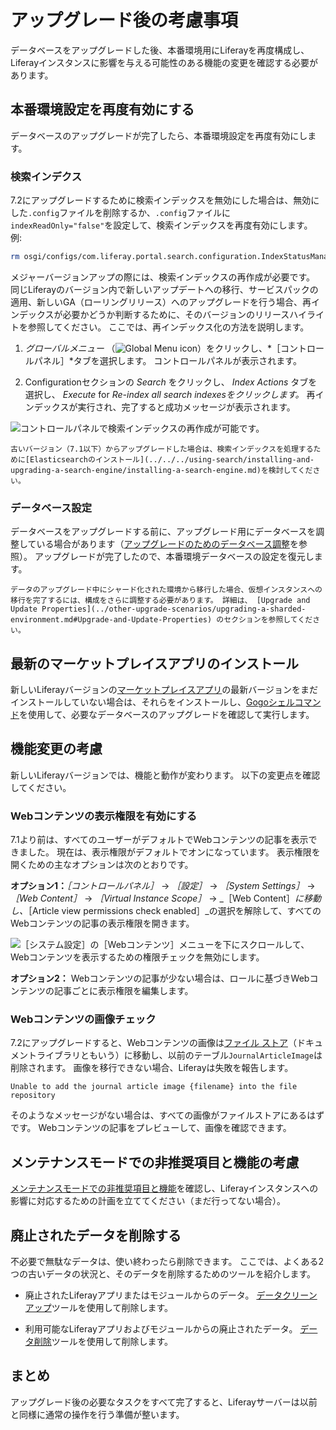 # アップグレード後の考慮事項

データベースをアップグレードした後、本番環境用にLiferayを再度構成し、Liferayインスタンスに影響を与える可能性のある機能の変更を確認する必要があります。

## 本番環境設定を再度有効にする

データベースのアップグレードが完了したら、本番環境設定を再度有効にします。

### 検索インデクス

7.2にアップグレードするために検索インデックスを無効にした場合は、無効にした`.config`ファイルを削除するか、`.config`ファイルに`indexReadOnly="false"`を設定して、検索インデックスを再度有効にします。 例:

```bash
rm osgi/configs/com.liferay.portal.search.configuration.IndexStatusManagerConfiguration.config
```

メジャーバージョンアップの際には、検索インデックスの再作成が必要です。 同じLiferayのバージョン内で新しいアップデートへの移行、サービスパックの適用、新しいGA（ローリングリリース）へのアップグレードを行う場合、再インデックスが必要かどうか判断するために、そのバージョンのリリースハイライトを参照してください。 ここでは、再インデックス化の方法を説明します。

1. *グローバルメニュー* （![Global Menu icon](./post-upgrade-considerations/images/01.png)）をクリックし、*［コントロールパネル］*タブを選択します。 コントロールパネルが表示されます。

1. Configurationセクションの *Search* をクリックし、 *Index Actions* タブを選択し、 *Execute* for *Re-index all search indexesをクリックします。* 再インデックスが実行され、完了すると成功メッセージが表示されます。

![コントロールパネルで検索インデックスの再作成が可能です。](./post-upgrade-considerations/images/02.png)

```{note}
古いバージョン（7.1以下）からアップグレードした場合は、検索インデックスを処理するために[Elasticsearchのインストール](../../../using-search/installing-and-upgrading-a-search-engine/installing-a-search-engine.md)を検討してください。
```

### データベース設定

データベースをアップグレードする前に、アップグレード用にデータベースを調整している場合があります（[アップグレードのためのデータベース調整](../upgrade-stability-and-performance/database-tuning-for-upgrades.md)を参照）。 アップグレードが完了したので、本番環境データベースの設定を復元します。

```{note}
データのアップグレード中にシャード化された環境から移行した場合、仮想インスタンスへの移行を完了するには、構成をさらに調整する必要があります。 詳細は、 [Upgrade and Update Properties](../other-upgrade-scenarios/upgrading-a-sharded-environment.md#Upgrade-and-Update-Properties) のセクションを参照してください。
```

## 最新のマーケットプレイスアプリのインストール

新しいLiferayバージョンの[マーケットプレイスアプリ](../../../system-administration/installing-and-managing-apps/installing-apps/downloading-apps.md)の最新バージョンをまだインストールしていない場合は、それらをインストールし、[Gogoシェルコマンド](../upgrade-stability-and-performance/upgrading-modules-using-gogo-shell.md)を使用して、必要なデータベースのアップグレードを確認して実行します。

## 機能変更の考慮

新しいLiferayバージョンでは、機能と動作が変わります。 以下の変更点を確認してください。

### Webコンテンツの表示権限を有効にする

7.1より前は、すべてのユーザーがデフォルトでWebコンテンツの記事を表示できました。 現在は、表示権限がデフォルトでオンになっています。 表示権限を開くための主なオプションは次のとおりです。

**オプション1：**_［コントロールパネル］_ → _［設定］_ → _［System Settings］_ → _［Web Content］_ → _［Virtual Instance Scope］_ → _［Web Content］_に移動し、_［Article view permissions check enabled］_の選択を解除して、すべてのWebコンテンツの記事の表示権限を開きます。

![［システム設定］の［Webコンテンツ］メニューを下にスクロールして、Webコンテンツを表示するための権限チェックを無効にします。](./post-upgrade-considerations/images/03.png)

**オプション2：** Webコンテンツの記事が少ない場合は、ロールに基づきWebコンテンツの記事ごとに表示権限を編集します。

### Webコンテンツの画像チェック

7.2にアップグレードすると、Webコンテンツの画像は[ファイル ストア](../../../system-administration/file-storage.md)（ドキュメントライブラリともいう）に移動し、以前のテーブル`JournalArticleImage`は削除されます。 画像を移行できない場合、Liferayは失敗を報告します。

```
Unable to add the journal article image {filename} into the file repository
```

そのようなメッセージがない場合は、すべての画像がファイルストアにあるはずです。 Webコンテンツの記事をプレビューして、画像を確認できます。

## メンテナンスモードでの非推奨項目と機能の考慮

[メンテナンスモードでの非推奨項目と機能](../reference/maintenance-mode-and-deprecations-in-7-3.md)を確認し、Liferayインスタンスへの影響に対応するための計画を立ててください（まだ行ってない場合）。

## 廃止されたデータを削除する

不必要で無駄なデータは、使い終わったら削除できます。 ここでは、よくある2つの古いデータの状況と、そのデータを削除するためのツールを紹介します。

* 廃止されたLiferayアプリまたはモジュールからのデータ。 [データクリーンアップ](../reference/data-cleanup.md)ツールを使用して削除します。

* 利用可能なLiferayアプリおよびモジュールからの廃止されたデータ。 [データ削除](../reference/data-removal.md)ツールを使用して削除します。

## まとめ

アップグレード後の必要なタスクをすべて完了すると、Liferayサーバーは以前と同様に通常の操作を行う準備が整います。 　
